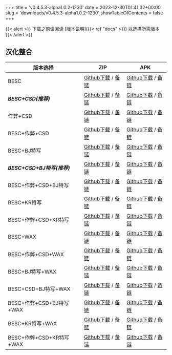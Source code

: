 
+++
title = 'v0.4.5.3-alpha1.0.2-1230'
date = 2023-12-30T01:41:32+00:00
slug = 'downloads/v0.4.5.3-alpha1.0.2-1230'
showTableOfContents = false
+++

{{< alert >}}
下载之前请阅读 [版本说明]({{< ref "docs" >}}) 以选择所需版本
{{< /alert >}}

## 汉化整合

|         版本选择          |                                                                                                                                                                              ZIP                                                                                                                                                                               |                                                                                                                                                                              APK                                                                                                                                                                               |
|---------------------------|----------------------------------------------------------------------------------------------------------------------------------------------------------------------------------------------------------------------------------------------------------------------------------------------------------------------------------------------------------------|----------------------------------------------------------------------------------------------------------------------------------------------------------------------------------------------------------------------------------------------------------------------------------------------------------------------------------------------------------------|
|BESC                       |[Github下载](https://github.com/sakarie9/DOL-CHS-MODS/releases/download/v0.4.5.3-alpha1.0.2-1230/DoL-0.4.5.3-chsmods-a1.0.2-besc-1230.zip ) / [备链](https://mirror.ghproxy.com/https://github.com/sakarie9/DOL-CHS-MODS/releases/download/v0.4.5.3-alpha1.0.2-1230/DoL-0.4.5.3-chsmods-a1.0.2-besc-1230.zip )                                                  |[Github下载](https://github.com/sakarie9/DOL-CHS-MODS/releases/download/v0.4.5.3-alpha1.0.2-1230/DoL-0.4.5.3-chsmods-a1.0.2-besc-1230.apk ) / [备链](https://mirror.ghproxy.com/https://github.com/sakarie9/DOL-CHS-MODS/releases/download/v0.4.5.3-alpha1.0.2-1230/DoL-0.4.5.3-chsmods-a1.0.2-besc-1230.apk )                                                  |
|***BESC+CSD(推荐)***       |[Github下载](https://github.com/sakarie9/DOL-CHS-MODS/releases/download/v0.4.5.3-alpha1.0.2-1230/DoL-0.4.5.3-chsmods-a1.0.2-besc-csd-1230.zip ) / [备链](https://mirror.ghproxy.com/https://github.com/sakarie9/DOL-CHS-MODS/releases/download/v0.4.5.3-alpha1.0.2-1230/DoL-0.4.5.3-chsmods-a1.0.2-besc-csd-1230.zip )                                          |[Github下载](https://github.com/sakarie9/DOL-CHS-MODS/releases/download/v0.4.5.3-alpha1.0.2-1230/DoL-0.4.5.3-chsmods-a1.0.2-besc-csd-1230.apk ) / [备链](https://mirror.ghproxy.com/https://github.com/sakarie9/DOL-CHS-MODS/releases/download/v0.4.5.3-alpha1.0.2-1230/DoL-0.4.5.3-chsmods-a1.0.2-besc-csd-1230.apk )                                          |
|作弊+CSD                   |[Github下载](https://github.com/sakarie9/DOL-CHS-MODS/releases/download/v0.4.5.3-alpha1.0.2-1230/DoL-0.4.5.3-chsmods-a1.0.2-cheat-csd-1230.zip ) / [备链](https://mirror.ghproxy.com/https://github.com/sakarie9/DOL-CHS-MODS/releases/download/v0.4.5.3-alpha1.0.2-1230/DoL-0.4.5.3-chsmods-a1.0.2-cheat-csd-1230.zip )                                        |[Github下载](https://github.com/sakarie9/DOL-CHS-MODS/releases/download/v0.4.5.3-alpha1.0.2-1230/DoL-0.4.5.3-chsmods-a1.0.2-cheat-csd-1230.apk ) / [备链](https://mirror.ghproxy.com/https://github.com/sakarie9/DOL-CHS-MODS/releases/download/v0.4.5.3-alpha1.0.2-1230/DoL-0.4.5.3-chsmods-a1.0.2-cheat-csd-1230.apk )                                        |
|BESC+作弊+CSD              |[Github下载](https://github.com/sakarie9/DOL-CHS-MODS/releases/download/v0.4.5.3-alpha1.0.2-1230/DoL-0.4.5.3-chsmods-a1.0.2-besc-cheat-csd-1230.zip ) / [备链](https://mirror.ghproxy.com/https://github.com/sakarie9/DOL-CHS-MODS/releases/download/v0.4.5.3-alpha1.0.2-1230/DoL-0.4.5.3-chsmods-a1.0.2-besc-cheat-csd-1230.zip )                              |[Github下载](https://github.com/sakarie9/DOL-CHS-MODS/releases/download/v0.4.5.3-alpha1.0.2-1230/DoL-0.4.5.3-chsmods-a1.0.2-besc-cheat-csd-1230.apk ) / [备链](https://mirror.ghproxy.com/https://github.com/sakarie9/DOL-CHS-MODS/releases/download/v0.4.5.3-alpha1.0.2-1230/DoL-0.4.5.3-chsmods-a1.0.2-besc-cheat-csd-1230.apk )                              |
|BESC+BJ特写                |[Github下载](https://github.com/sakarie9/DOL-CHS-MODS/releases/download/v0.4.5.3-alpha1.0.2-1230/DoL-0.4.5.3-chsmods-a1.0.2-besc-sideviewbj-1230.zip ) / [备链](https://mirror.ghproxy.com/https://github.com/sakarie9/DOL-CHS-MODS/releases/download/v0.4.5.3-alpha1.0.2-1230/DoL-0.4.5.3-chsmods-a1.0.2-besc-sideviewbj-1230.zip )                            |[Github下载](https://github.com/sakarie9/DOL-CHS-MODS/releases/download/v0.4.5.3-alpha1.0.2-1230/DoL-0.4.5.3-chsmods-a1.0.2-besc-sideviewbj-1230.apk ) / [备链](https://mirror.ghproxy.com/https://github.com/sakarie9/DOL-CHS-MODS/releases/download/v0.4.5.3-alpha1.0.2-1230/DoL-0.4.5.3-chsmods-a1.0.2-besc-sideviewbj-1230.apk )                            |
|***BESC+CSD+BJ特写(推荐)***|[Github下载](https://github.com/sakarie9/DOL-CHS-MODS/releases/download/v0.4.5.3-alpha1.0.2-1230/DoL-0.4.5.3-chsmods-a1.0.2-besc-csd-sideviewbj-1230.zip ) / [备链](https://mirror.ghproxy.com/https://github.com/sakarie9/DOL-CHS-MODS/releases/download/v0.4.5.3-alpha1.0.2-1230/DoL-0.4.5.3-chsmods-a1.0.2-besc-csd-sideviewbj-1230.zip )                    |[Github下载](https://github.com/sakarie9/DOL-CHS-MODS/releases/download/v0.4.5.3-alpha1.0.2-1230/DoL-0.4.5.3-chsmods-a1.0.2-besc-csd-sideviewbj-1230.apk ) / [备链](https://mirror.ghproxy.com/https://github.com/sakarie9/DOL-CHS-MODS/releases/download/v0.4.5.3-alpha1.0.2-1230/DoL-0.4.5.3-chsmods-a1.0.2-besc-csd-sideviewbj-1230.apk )                    |
|BESC+作弊+CSD+BJ特写       |[Github下载](https://github.com/sakarie9/DOL-CHS-MODS/releases/download/v0.4.5.3-alpha1.0.2-1230/DoL-0.4.5.3-chsmods-a1.0.2-besc-cheat-csd-sideviewbj-1230.zip ) / [备链](https://mirror.ghproxy.com/https://github.com/sakarie9/DOL-CHS-MODS/releases/download/v0.4.5.3-alpha1.0.2-1230/DoL-0.4.5.3-chsmods-a1.0.2-besc-cheat-csd-sideviewbj-1230.zip )        |[Github下载](https://github.com/sakarie9/DOL-CHS-MODS/releases/download/v0.4.5.3-alpha1.0.2-1230/DoL-0.4.5.3-chsmods-a1.0.2-besc-cheat-csd-sideviewbj-1230.apk ) / [备链](https://mirror.ghproxy.com/https://github.com/sakarie9/DOL-CHS-MODS/releases/download/v0.4.5.3-alpha1.0.2-1230/DoL-0.4.5.3-chsmods-a1.0.2-besc-cheat-csd-sideviewbj-1230.apk )        |
|BESC+KR特写                |[Github下载](https://github.com/sakarie9/DOL-CHS-MODS/releases/download/v0.4.5.3-alpha1.0.2-1230/DoL-0.4.5.3-chsmods-a1.0.2-besc-sideviewkr-1230.zip ) / [备链](https://mirror.ghproxy.com/https://github.com/sakarie9/DOL-CHS-MODS/releases/download/v0.4.5.3-alpha1.0.2-1230/DoL-0.4.5.3-chsmods-a1.0.2-besc-sideviewkr-1230.zip )                            |[Github下载](https://github.com/sakarie9/DOL-CHS-MODS/releases/download/v0.4.5.3-alpha1.0.2-1230/DoL-0.4.5.3-chsmods-a1.0.2-besc-sideviewkr-1230.apk ) / [备链](https://mirror.ghproxy.com/https://github.com/sakarie9/DOL-CHS-MODS/releases/download/v0.4.5.3-alpha1.0.2-1230/DoL-0.4.5.3-chsmods-a1.0.2-besc-sideviewkr-1230.apk )                            |
|BESC+作弊+CSD+KR特写       |[Github下载](https://github.com/sakarie9/DOL-CHS-MODS/releases/download/v0.4.5.3-alpha1.0.2-1230/DoL-0.4.5.3-chsmods-a1.0.2-besc-cheat-csd-sideviewkr-1230.zip ) / [备链](https://mirror.ghproxy.com/https://github.com/sakarie9/DOL-CHS-MODS/releases/download/v0.4.5.3-alpha1.0.2-1230/DoL-0.4.5.3-chsmods-a1.0.2-besc-cheat-csd-sideviewkr-1230.zip )        |[Github下载](https://github.com/sakarie9/DOL-CHS-MODS/releases/download/v0.4.5.3-alpha1.0.2-1230/DoL-0.4.5.3-chsmods-a1.0.2-besc-cheat-csd-sideviewkr-1230.apk ) / [备链](https://mirror.ghproxy.com/https://github.com/sakarie9/DOL-CHS-MODS/releases/download/v0.4.5.3-alpha1.0.2-1230/DoL-0.4.5.3-chsmods-a1.0.2-besc-cheat-csd-sideviewkr-1230.apk )        |
|BESC+WAX                   |[Github下载](https://github.com/sakarie9/DOL-CHS-MODS/releases/download/v0.4.5.3-alpha1.0.2-1230/DoL-0.4.5.3-chsmods-a1.0.2-besc-wax-1230.zip ) / [备链](https://mirror.ghproxy.com/https://github.com/sakarie9/DOL-CHS-MODS/releases/download/v0.4.5.3-alpha1.0.2-1230/DoL-0.4.5.3-chsmods-a1.0.2-besc-wax-1230.zip )                                          |[Github下载](https://github.com/sakarie9/DOL-CHS-MODS/releases/download/v0.4.5.3-alpha1.0.2-1230/DoL-0.4.5.3-chsmods-a1.0.2-besc-wax-1230.apk ) / [备链](https://mirror.ghproxy.com/https://github.com/sakarie9/DOL-CHS-MODS/releases/download/v0.4.5.3-alpha1.0.2-1230/DoL-0.4.5.3-chsmods-a1.0.2-besc-wax-1230.apk )                                          |
|BESC+作弊+CSD+WAX          |[Github下载](https://github.com/sakarie9/DOL-CHS-MODS/releases/download/v0.4.5.3-alpha1.0.2-1230/DoL-0.4.5.3-chsmods-a1.0.2-besc-wax-cheat-csd-1230.zip ) / [备链](https://mirror.ghproxy.com/https://github.com/sakarie9/DOL-CHS-MODS/releases/download/v0.4.5.3-alpha1.0.2-1230/DoL-0.4.5.3-chsmods-a1.0.2-besc-wax-cheat-csd-1230.zip )                      |[Github下载](https://github.com/sakarie9/DOL-CHS-MODS/releases/download/v0.4.5.3-alpha1.0.2-1230/DoL-0.4.5.3-chsmods-a1.0.2-besc-wax-cheat-csd-1230.apk ) / [备链](https://mirror.ghproxy.com/https://github.com/sakarie9/DOL-CHS-MODS/releases/download/v0.4.5.3-alpha1.0.2-1230/DoL-0.4.5.3-chsmods-a1.0.2-besc-wax-cheat-csd-1230.apk )                      |
|BESC+BJ特写+WAX            |[Github下载](https://github.com/sakarie9/DOL-CHS-MODS/releases/download/v0.4.5.3-alpha1.0.2-1230/DoL-0.4.5.3-chsmods-a1.0.2-besc-wax-sideviewbj-1230.zip ) / [备链](https://mirror.ghproxy.com/https://github.com/sakarie9/DOL-CHS-MODS/releases/download/v0.4.5.3-alpha1.0.2-1230/DoL-0.4.5.3-chsmods-a1.0.2-besc-wax-sideviewbj-1230.zip )                    |[Github下载](https://github.com/sakarie9/DOL-CHS-MODS/releases/download/v0.4.5.3-alpha1.0.2-1230/DoL-0.4.5.3-chsmods-a1.0.2-besc-wax-sideviewbj-1230.apk ) / [备链](https://mirror.ghproxy.com/https://github.com/sakarie9/DOL-CHS-MODS/releases/download/v0.4.5.3-alpha1.0.2-1230/DoL-0.4.5.3-chsmods-a1.0.2-besc-wax-sideviewbj-1230.apk )                    |
|BESC+CSD+BJ特写+WAX        |[Github下载](https://github.com/sakarie9/DOL-CHS-MODS/releases/download/v0.4.5.3-alpha1.0.2-1230/DoL-0.4.5.3-chsmods-a1.0.2-besc-wax-csd-sideviewbj-1230.zip ) / [备链](https://mirror.ghproxy.com/https://github.com/sakarie9/DOL-CHS-MODS/releases/download/v0.4.5.3-alpha1.0.2-1230/DoL-0.4.5.3-chsmods-a1.0.2-besc-wax-csd-sideviewbj-1230.zip )            |[Github下载](https://github.com/sakarie9/DOL-CHS-MODS/releases/download/v0.4.5.3-alpha1.0.2-1230/DoL-0.4.5.3-chsmods-a1.0.2-besc-wax-csd-sideviewbj-1230.apk ) / [备链](https://mirror.ghproxy.com/https://github.com/sakarie9/DOL-CHS-MODS/releases/download/v0.4.5.3-alpha1.0.2-1230/DoL-0.4.5.3-chsmods-a1.0.2-besc-wax-csd-sideviewbj-1230.apk )            |
|BESC+作弊+CSD+BJ特写+WAX   |[Github下载](https://github.com/sakarie9/DOL-CHS-MODS/releases/download/v0.4.5.3-alpha1.0.2-1230/DoL-0.4.5.3-chsmods-a1.0.2-besc-wax-cheat-csd-sideviewbj-1230.zip ) / [备链](https://mirror.ghproxy.com/https://github.com/sakarie9/DOL-CHS-MODS/releases/download/v0.4.5.3-alpha1.0.2-1230/DoL-0.4.5.3-chsmods-a1.0.2-besc-wax-cheat-csd-sideviewbj-1230.zip )|[Github下载](https://github.com/sakarie9/DOL-CHS-MODS/releases/download/v0.4.5.3-alpha1.0.2-1230/DoL-0.4.5.3-chsmods-a1.0.2-besc-wax-cheat-csd-sideviewbj-1230.apk ) / [备链](https://mirror.ghproxy.com/https://github.com/sakarie9/DOL-CHS-MODS/releases/download/v0.4.5.3-alpha1.0.2-1230/DoL-0.4.5.3-chsmods-a1.0.2-besc-wax-cheat-csd-sideviewbj-1230.apk )|
|BESC+KR特写+WAX            |[Github下载](https://github.com/sakarie9/DOL-CHS-MODS/releases/download/v0.4.5.3-alpha1.0.2-1230/DoL-0.4.5.3-chsmods-a1.0.2-besc-wax-sideviewkr-1230.zip ) / [备链](https://mirror.ghproxy.com/https://github.com/sakarie9/DOL-CHS-MODS/releases/download/v0.4.5.3-alpha1.0.2-1230/DoL-0.4.5.3-chsmods-a1.0.2-besc-wax-sideviewkr-1230.zip )                    |[Github下载](https://github.com/sakarie9/DOL-CHS-MODS/releases/download/v0.4.5.3-alpha1.0.2-1230/DoL-0.4.5.3-chsmods-a1.0.2-besc-wax-sideviewkr-1230.apk ) / [备链](https://mirror.ghproxy.com/https://github.com/sakarie9/DOL-CHS-MODS/releases/download/v0.4.5.3-alpha1.0.2-1230/DoL-0.4.5.3-chsmods-a1.0.2-besc-wax-sideviewkr-1230.apk )                    |
|BESC+作弊+CSD+KR特写+WAX   |[Github下载](https://github.com/sakarie9/DOL-CHS-MODS/releases/download/v0.4.5.3-alpha1.0.2-1230/DoL-0.4.5.3-chsmods-a1.0.2-besc-wax-cheat-csd-sideviewkr-1230.zip ) / [备链](https://mirror.ghproxy.com/https://github.com/sakarie9/DOL-CHS-MODS/releases/download/v0.4.5.3-alpha1.0.2-1230/DoL-0.4.5.3-chsmods-a1.0.2-besc-wax-cheat-csd-sideviewkr-1230.zip )|[Github下载](https://github.com/sakarie9/DOL-CHS-MODS/releases/download/v0.4.5.3-alpha1.0.2-1230/DoL-0.4.5.3-chsmods-a1.0.2-besc-wax-cheat-csd-sideviewkr-1230.apk ) / [备链](https://mirror.ghproxy.com/https://github.com/sakarie9/DOL-CHS-MODS/releases/download/v0.4.5.3-alpha1.0.2-1230/DoL-0.4.5.3-chsmods-a1.0.2-besc-wax-cheat-csd-sideviewkr-1230.apk )|
